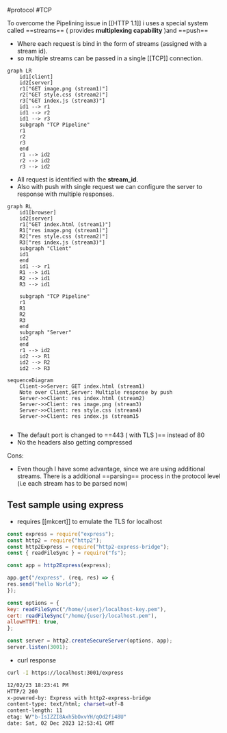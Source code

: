 #protocol 
#TCP 

To overcome the Pipelining issue in [[HTTP 1.1]] i uses a special system called ==streams== ( provides **multiplexing capability** )and ==push==
- Where each request is bind in the form of streams (assigned with a stream id).
- so multiple streams can be passed in a single [[TCP]] connection.
```mermaid
graph LR
	id1[client]
	id2[server]
	r1["GET image.png (stream1)"]
	r2["GET style.css (stream2)"]
	r3["GET index.js (stream3)"]
	id1 --> r1
	id1 --> r2
	id1 --> r3
	subgraph "TCP Pipeline"
	r1
	r2
	r3
	end
	r1 --> id2
	r2 --> id2
	r3 --> id2
```
- All request is identified with the **stream_id**.
- Also with push with single request we can configure the server to response with multiple responses.
```mermaid
graph RL
	id1[browser]
	id2[server]
	r1["GET index.html (stream1)"]
	R1["res image.png (stream1)"]
	R2["res style.css (stream2)"]
	R3["res index.js (stream3)"]
	subgraph "Client"
	id1
	end
	id1 --> r1
	R1 --> id1
	R2 --> id1
	R3 --> id1
	 
	subgraph "TCP Pipeline"
	r1
	R1
	R2
	R3
	end
	subgraph "Server"
	id2
	end
	r1 --> id2
	id2 --> R1
	id2 --> R2
	id2 --> R3
 ```
 ```mermaid
 sequenceDiagram
	 Client->>Server: GET index.html (stream1)
	 Note over Client,Server: Multiple response by push
	 Server->>Client: res index.html (stream2)
	 Server->>Client: res image.png (stream3)
	 Server->>Client: res style.css (stream4)
	 Server->>Client: res index.js (stream15
	 
```
- The default port is changed to ==443 ( with TLS )== instead of 80
- No the headers also getting compressed



Cons:
- Even though I have some advantage, since we are using additional streams. There is a additional ==parsing== process in the protocol level (i.e each stream has to be parsed now)



## Test sample using express
- requires [[mkcert]] to emulate the TLS for localhost 
```js
const express = require("express");
const http2 = require("http2");
const http2Express = require("http2-express-bridge");
const { readFileSync } = require("fs");

const app = http2Express(express);

app.get("/express", (req, res) => {
res.send("hello World");
});

const options = {
key: readFileSync("/home/{user}/localhost-key.pem"),
cert: readFileSync("/home/{user}/localhost.pem"),
allowHTTP1: true,
};

const server = http2.createSecureServer(options, app);
server.listen(3001);
```
- curl response
```bash
curl -I https://localhost:3001/express

12/02/23 18:23:41 PM
HTTP/2 200
x-powered-by: Express with http2-express-bridge
content-type: text/html; charset=utf-8
content-length: 11
etag: W/"b-IsIZZI8Axh5bOxvYH/qOd2fi48U"
date: Sat, 02 Dec 2023 12:53:41 GMT
```